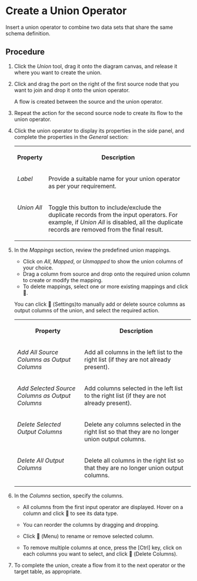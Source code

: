 <!-- loioe0a38047eb9d4849bd71308d7b5e4af5 -->

<link rel="stylesheet" type="text/css" href="../css/sap-icons.css"/>

# Create a Union Operator

Insert a union operator to combine two data sets that share the same schema definition.



<a name="loioe0a38047eb9d4849bd71308d7b5e4af5__steps_onk_qd4_rrb"/>

## Procedure

1.  Click the *Union* tool, drag it onto the diagram canvas, and release it where you want to create the union.

2.  Click and drag the port on the right of the first source node that you want to join and drop it onto the union operator.

    A flow is created between the source and the union operator.

3.  Repeat the action for the second source node to create its flow to the union operator.

4.  Click the union operator to display its properties in the side panel, and complete the properties in the *General* section:


    <table>
    <tr>
    <th valign="top">

    Property


    
    </th>
    <th valign="top">

    Description


    
    </th>
    </tr>
    <tr>
    <td valign="top">

    *Label*


    
    </td>
    <td valign="top">

    Provide a suitable name for your union operator as per your requirement.


    
    </td>
    </tr>
    <tr>
    <td valign="top">

    *Union All*


    
    </td>
    <td valign="top">

    Toggle this button to include/exclude the duplicate records from the input operators. For example, if *Union All* is disabled, all the duplicate records are removed from the final result.


    
    </td>
    </tr>
    </table>
    
5.  In the *Mappings* section, review the predefined union mappings.

    -   Click on *All*, *Mapped*, or *Unmapped* to show the union columns of your choice.
    -   Drag a column from source and drop onto the required union column to create or modify the mapping.
    -   To delete mappings, select one or more existing mappings and click <span class="FPA-icons"></span>.

    You can click <span class="FPA-icons"></span> \(Settings\)to manually add or delete source columns as output columns of the union, and select the required action.


    <table>
    <tr>
    <th valign="top">

    Property


    
    </th>
    <th valign="top">

    Description


    
    </th>
    </tr>
    <tr>
    <td valign="top">

    *Add All Source Columns as Output Columns*


    
    </td>
    <td valign="top">

    Add all columns in the left list to the right list \(if they are not already present\).


    
    </td>
    </tr>
    <tr>
    <td valign="top">

    *Add Selected Source Columns as Output Columns*


    
    </td>
    <td valign="top">

    Add columns selected in the left list to the right list \(if they are not already present\).


    
    </td>
    </tr>
    <tr>
    <td valign="top">

    *Delete Selected Output Columns*


    
    </td>
    <td valign="top">

    Delete any columns selected in the right list so that they are no longer union output columns.


    
    </td>
    </tr>
    <tr>
    <td valign="top">

    *Delete All Output Columns*


    
    </td>
    <td valign="top">

    Delete all columns in the right list so that they are no longer union output columns.


    
    </td>
    </tr>
    </table>
    
6.  In the *Columns* section, specify the columns.

    -   All columns from the first input operator are displayed. Hover on a column and click <span class="FPA-icons"></span> to see its data type.

    -   You can reorder the columns by dragging and dropping.
    -   Click <span class="FPA-icons"></span> \(Menu\) to rename or remove selected column.
    -   To remove multiple columns at once, press the [Ctrl\] key, click on each columns you want to select, and click <span class="FPA-icons"></span> \(Delete Columns\).

7.  To complete the union, create a flow from it to the next operator or the target table, as appropriate.



